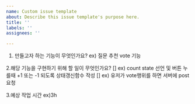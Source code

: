 ```yaml
---
name: Custom issue template
about: Describe this issue template's purpose here.
title: ''
labels: ''
assignees: ''

---
```


1. 만들고자 하는 기능이 무엇인가요?
ex) 질문 추천 vote 기능

2.해당 기능을 구현하기 위해 할 일이 무엇인가요?
[] ex) count state 선언 및 버튼 누를때 +1 또는 -1 되도록 상태갱신함수 작성
[] ex) 유저가 vote행위를 하면 서버에 post 요청

3.예상 작업 시간
ex)3h
